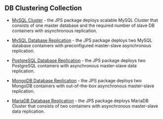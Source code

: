 
## DB Clustering Collection

- [MySQL Cluster](https://github.com/jelastic-jps/mysql-cluster) - the JPS package deploys scalable MySQL Cluster that consists of one master database and the required number of slave DB containers with asynchronous replication.

- [MySQL Database Replication](https://github.com/jelastic-jps/mysql-replication) - the JPS package deploys two MySQL database containers with preconfigured master-slave asynchronous replication.

- [PostgreSQL Database Replication](https://github.com/jelastic-jps/postgresql-replication) - the JPS package deploys two PostgreSQL containers with asynchronous master-slave data replication.

- [MongoDB Database Replication](https://github.com/jelastic-jps/mongodb-replication) - the JPS package deploys two MongoDB containers with out-of-the-box asynchronous master-slave replication. 

- [MariaDB Database Replication](https://github.com/jelastic-jps/mariadb-replication) - the JPS package deploys MariaDB Cluster that consists of two containers with asynchronous master-slave data replication.
